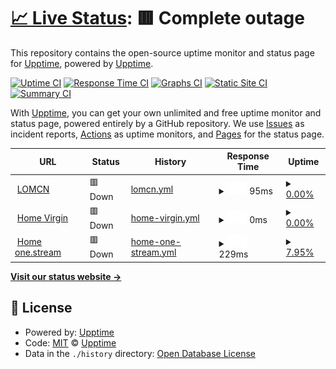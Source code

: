 # [📈 Live Status](https://demo.upptime.js.org): <!--live status--> **🟥 Complete outage**

This repository contains the open-source uptime monitor and status page for [Upptime](https://upptime.js.org), powered by [Upptime](https://github.com/upptime/upptime).

[![Uptime CI](https://github.com/upptime/upptime/workflows/Uptime%20CI/badge.svg)](https://github.com/upptime/upptime/actions?query=workflow%3A%22Uptime+CI%22)
[![Response Time CI](https://github.com/upptime/upptime/workflows/Response%20Time%20CI/badge.svg)](https://github.com/upptime/upptime/actions?query=workflow%3A%22Response+Time+CI%22)
[![Graphs CI](https://github.com/upptime/upptime/workflows/Graphs%20CI/badge.svg)](https://github.com/upptime/upptime/actions?query=workflow%3A%22Graphs+CI%22)
[![Static Site CI](https://github.com/upptime/upptime/workflows/Static%20Site%20CI/badge.svg)](https://github.com/upptime/upptime/actions?query=workflow%3A%22Static+Site+CI%22)
[![Summary CI](https://github.com/upptime/upptime/workflows/Summary%20CI/badge.svg)](https://github.com/upptime/upptime/actions?query=workflow%3A%22Summary+CI%22)

With [Upptime](https://upptime.js.org), you can get your own unlimited and free uptime monitor and status page, powered entirely by a GitHub repository. We use [Issues](https://github.com/upptime/upptime/issues) as incident reports, [Actions](https://github.com/upptime/upptime/actions) as uptime monitors, and [Pages](https://demo.upptime.js.org) for the status page.

<!--start: status pages-->
<!-- This summary is generated by Upptime (https://github.com/upptime/upptime) -->
<!-- Do not edit this manually, your changes will be overwritten -->
<!-- prettier-ignore -->
| URL | Status | History | Response Time | Uptime |
| --- | ------ | ------- | ------------- | ------ |
| <img alt="" src="https://icons.duckduckgo.com/ip3/www.lomcn.net.ico" height="13"> [LOMCN](https://www.lomcn.net) | 🟥 Down | [lomcn.yml](https://github.com/Smir/uptime/commits/HEAD/history/lomcn.yml) | <details><summary><img alt="Response time graph" src="./graphs/lomcn/response-time-week.png" height="20"> 95ms</summary><br><a href="https://upptime.github.io/upptime/history/lomcn"><img alt="Response time 82" src="https://img.shields.io/endpoint?url=https%3A%2F%2Fraw.githubusercontent.com%2FSmir%2Fuptime%2FHEAD%2Fapi%2Flomcn%2Fresponse-time.json"></a><br><a href="https://upptime.github.io/upptime/history/lomcn"><img alt="24-hour response time 104" src="https://img.shields.io/endpoint?url=https%3A%2F%2Fraw.githubusercontent.com%2FSmir%2Fuptime%2FHEAD%2Fapi%2Flomcn%2Fresponse-time-day.json"></a><br><a href="https://upptime.github.io/upptime/history/lomcn"><img alt="7-day response time 95" src="https://img.shields.io/endpoint?url=https%3A%2F%2Fraw.githubusercontent.com%2FSmir%2Fuptime%2FHEAD%2Fapi%2Flomcn%2Fresponse-time-week.json"></a><br><a href="https://upptime.github.io/upptime/history/lomcn"><img alt="30-day response time 84" src="https://img.shields.io/endpoint?url=https%3A%2F%2Fraw.githubusercontent.com%2FSmir%2Fuptime%2FHEAD%2Fapi%2Flomcn%2Fresponse-time-month.json"></a><br><a href="https://upptime.github.io/upptime/history/lomcn"><img alt="1-year response time 82" src="https://img.shields.io/endpoint?url=https%3A%2F%2Fraw.githubusercontent.com%2FSmir%2Fuptime%2FHEAD%2Fapi%2Flomcn%2Fresponse-time-year.json"></a></details> | <details><summary><a href="https://upptime.github.io/upptime/history/lomcn">0.00%</a></summary><a href="https://upptime.github.io/upptime/history/lomcn"><img alt="All-time uptime 0.00%" src="https://img.shields.io/endpoint?url=https%3A%2F%2Fraw.githubusercontent.com%2FSmir%2Fuptime%2FHEAD%2Fapi%2Flomcn%2Fuptime.json"></a><br><a href="https://upptime.github.io/upptime/history/lomcn"><img alt="24-hour uptime 0.00%" src="https://img.shields.io/endpoint?url=https%3A%2F%2Fraw.githubusercontent.com%2FSmir%2Fuptime%2FHEAD%2Fapi%2Flomcn%2Fuptime-day.json"></a><br><a href="https://upptime.github.io/upptime/history/lomcn"><img alt="7-day uptime 0.00%" src="https://img.shields.io/endpoint?url=https%3A%2F%2Fraw.githubusercontent.com%2FSmir%2Fuptime%2FHEAD%2Fapi%2Flomcn%2Fuptime-week.json"></a><br><a href="https://upptime.github.io/upptime/history/lomcn"><img alt="30-day uptime 0.00%" src="https://img.shields.io/endpoint?url=https%3A%2F%2Fraw.githubusercontent.com%2FSmir%2Fuptime%2FHEAD%2Fapi%2Flomcn%2Fuptime-month.json"></a><br><a href="https://upptime.github.io/upptime/history/lomcn"><img alt="1-year uptime 0.00%" src="https://img.shields.io/endpoint?url=https%3A%2F%2Fraw.githubusercontent.com%2FSmir%2Fuptime%2FHEAD%2Fapi%2Flomcn%2Fuptime-year.json"></a></details>
| <img alt="" src="https://icons.duckduckgo.com/ip3/null.ico" height="13"> [Home Virgin](86.2.17.233) | 🟥 Down | [home-virgin.yml](https://github.com/Smir/uptime/commits/HEAD/history/home-virgin.yml) | <details><summary><img alt="Response time graph" src="./graphs/home-virgin/response-time-week.png" height="20"> 0ms</summary><br><a href="https://upptime.github.io/upptime/history/home-virgin"><img alt="Response time 0" src="https://img.shields.io/endpoint?url=https%3A%2F%2Fraw.githubusercontent.com%2FSmir%2Fuptime%2FHEAD%2Fapi%2Fhome-virgin%2Fresponse-time.json"></a><br><a href="https://upptime.github.io/upptime/history/home-virgin"><img alt="24-hour response time 0" src="https://img.shields.io/endpoint?url=https%3A%2F%2Fraw.githubusercontent.com%2FSmir%2Fuptime%2FHEAD%2Fapi%2Fhome-virgin%2Fresponse-time-day.json"></a><br><a href="https://upptime.github.io/upptime/history/home-virgin"><img alt="7-day response time 0" src="https://img.shields.io/endpoint?url=https%3A%2F%2Fraw.githubusercontent.com%2FSmir%2Fuptime%2FHEAD%2Fapi%2Fhome-virgin%2Fresponse-time-week.json"></a><br><a href="https://upptime.github.io/upptime/history/home-virgin"><img alt="30-day response time 0" src="https://img.shields.io/endpoint?url=https%3A%2F%2Fraw.githubusercontent.com%2FSmir%2Fuptime%2FHEAD%2Fapi%2Fhome-virgin%2Fresponse-time-month.json"></a><br><a href="https://upptime.github.io/upptime/history/home-virgin"><img alt="1-year response time 0" src="https://img.shields.io/endpoint?url=https%3A%2F%2Fraw.githubusercontent.com%2FSmir%2Fuptime%2FHEAD%2Fapi%2Fhome-virgin%2Fresponse-time-year.json"></a></details> | <details><summary><a href="https://upptime.github.io/upptime/history/home-virgin">0.00%</a></summary><a href="https://upptime.github.io/upptime/history/home-virgin"><img alt="All-time uptime 0.00%" src="https://img.shields.io/endpoint?url=https%3A%2F%2Fraw.githubusercontent.com%2FSmir%2Fuptime%2FHEAD%2Fapi%2Fhome-virgin%2Fuptime.json"></a><br><a href="https://upptime.github.io/upptime/history/home-virgin"><img alt="24-hour uptime 0.00%" src="https://img.shields.io/endpoint?url=https%3A%2F%2Fraw.githubusercontent.com%2FSmir%2Fuptime%2FHEAD%2Fapi%2Fhome-virgin%2Fuptime-day.json"></a><br><a href="https://upptime.github.io/upptime/history/home-virgin"><img alt="7-day uptime 0.00%" src="https://img.shields.io/endpoint?url=https%3A%2F%2Fraw.githubusercontent.com%2FSmir%2Fuptime%2FHEAD%2Fapi%2Fhome-virgin%2Fuptime-week.json"></a><br><a href="https://upptime.github.io/upptime/history/home-virgin"><img alt="30-day uptime 0.00%" src="https://img.shields.io/endpoint?url=https%3A%2F%2Fraw.githubusercontent.com%2FSmir%2Fuptime%2FHEAD%2Fapi%2Fhome-virgin%2Fuptime-month.json"></a><br><a href="https://upptime.github.io/upptime/history/home-virgin"><img alt="1-year uptime 0.00%" src="https://img.shields.io/endpoint?url=https%3A%2F%2Fraw.githubusercontent.com%2FSmir%2Fuptime%2FHEAD%2Fapi%2Fhome-virgin%2Fuptime-year.json"></a></details>
| <img alt="" src="https://icons.duckduckgo.com/ip3/null.ico" height="13"> [Home one.stream](87.74.111.249) | 🟥 Down | [home-one-stream.yml](https://github.com/Smir/uptime/commits/HEAD/history/home-one-stream.yml) | <details><summary><img alt="Response time graph" src="./graphs/home-one-stream/response-time-week.png" height="20"> 229ms</summary><br><a href="https://upptime.github.io/upptime/history/home-one-stream"><img alt="Response time 222" src="https://img.shields.io/endpoint?url=https%3A%2F%2Fraw.githubusercontent.com%2FSmir%2Fuptime%2FHEAD%2Fapi%2Fhome-one-stream%2Fresponse-time.json"></a><br><a href="https://upptime.github.io/upptime/history/home-one-stream"><img alt="24-hour response time 227" src="https://img.shields.io/endpoint?url=https%3A%2F%2Fraw.githubusercontent.com%2FSmir%2Fuptime%2FHEAD%2Fapi%2Fhome-one-stream%2Fresponse-time-day.json"></a><br><a href="https://upptime.github.io/upptime/history/home-one-stream"><img alt="7-day response time 229" src="https://img.shields.io/endpoint?url=https%3A%2F%2Fraw.githubusercontent.com%2FSmir%2Fuptime%2FHEAD%2Fapi%2Fhome-one-stream%2Fresponse-time-week.json"></a><br><a href="https://upptime.github.io/upptime/history/home-one-stream"><img alt="30-day response time 226" src="https://img.shields.io/endpoint?url=https%3A%2F%2Fraw.githubusercontent.com%2FSmir%2Fuptime%2FHEAD%2Fapi%2Fhome-one-stream%2Fresponse-time-month.json"></a><br><a href="https://upptime.github.io/upptime/history/home-one-stream"><img alt="1-year response time 222" src="https://img.shields.io/endpoint?url=https%3A%2F%2Fraw.githubusercontent.com%2FSmir%2Fuptime%2FHEAD%2Fapi%2Fhome-one-stream%2Fresponse-time-year.json"></a></details> | <details><summary><a href="https://upptime.github.io/upptime/history/home-one-stream">7.95%</a></summary><a href="https://upptime.github.io/upptime/history/home-one-stream"><img alt="All-time uptime 0.93%" src="https://img.shields.io/endpoint?url=https%3A%2F%2Fraw.githubusercontent.com%2FSmir%2Fuptime%2FHEAD%2Fapi%2Fhome-one-stream%2Fuptime.json"></a><br><a href="https://upptime.github.io/upptime/history/home-one-stream"><img alt="24-hour uptime 14.87%" src="https://img.shields.io/endpoint?url=https%3A%2F%2Fraw.githubusercontent.com%2FSmir%2Fuptime%2FHEAD%2Fapi%2Fhome-one-stream%2Fuptime-day.json"></a><br><a href="https://upptime.github.io/upptime/history/home-one-stream"><img alt="7-day uptime 7.95%" src="https://img.shields.io/endpoint?url=https%3A%2F%2Fraw.githubusercontent.com%2FSmir%2Fuptime%2FHEAD%2Fapi%2Fhome-one-stream%2Fuptime-week.json"></a><br><a href="https://upptime.github.io/upptime/history/home-one-stream"><img alt="30-day uptime 0.73%" src="https://img.shields.io/endpoint?url=https%3A%2F%2Fraw.githubusercontent.com%2FSmir%2Fuptime%2FHEAD%2Fapi%2Fhome-one-stream%2Fuptime-month.json"></a><br><a href="https://upptime.github.io/upptime/history/home-one-stream"><img alt="1-year uptime 0.93%" src="https://img.shields.io/endpoint?url=https%3A%2F%2Fraw.githubusercontent.com%2FSmir%2Fuptime%2FHEAD%2Fapi%2Fhome-one-stream%2Fuptime-year.json"></a></details>

<!--end: status pages-->

[**Visit our status website →**](https://demo.upptime.js.org)

## 📄 License

- Powered by: [Upptime](https://github.com/upptime/upptime)
- Code: [MIT](./LICENSE) © [Upptime](https://upptime.js.org)
- Data in the `./history` directory: [Open Database License](https://opendatacommons.org/licenses/odbl/1-0/)
